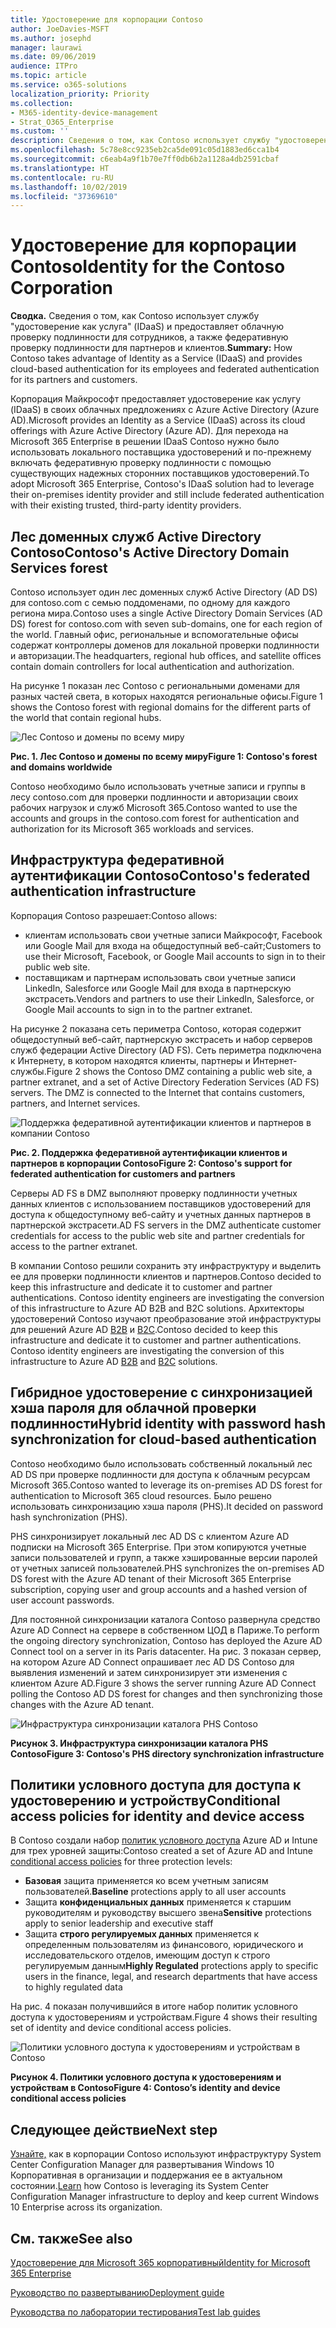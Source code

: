 ```yaml
---
title: Удостоверение для корпорации Contoso
author: JoeDavies-MSFT
ms.author: josephd
manager: laurawi
ms.date: 09/06/2019
audience: ITPro
ms.topic: article
ms.service: o365-solutions
localization_priority: Priority
ms.collection:
- M365-identity-device-management
- Strat_O365_Enterprise
ms.custom: ''
description: Сведения о том, как Contoso использует службу "удостоверение как услуга" (IDaaS) и предоставляет облачную проверку подлинности для сотрудников, а также федеративную проверку подлинности для партнеров и клиентов.
ms.openlocfilehash: 5c78e8cc9235eb2ca5de091c05d1883ed6cca1b4
ms.sourcegitcommit: c6eab4a9f1b70e7ff0db6b2a1128a4db2591cbaf
ms.translationtype: HT
ms.contentlocale: ru-RU
ms.lasthandoff: 10/02/2019
ms.locfileid: "37369610"
---
```

# <a name="identity-for-the-contoso-corporation"></a><span data-ttu-id="e07e5-103">Удостоверение для корпорации Contoso</span><span class="sxs-lookup"><span data-stu-id="e07e5-103">Identity for the Contoso Corporation</span></span>

<span data-ttu-id="e07e5-104">**Сводка.** Сведения о том, как Contoso использует службу "удостоверение как услуга" (IDaaS) и предоставляет облачную проверку подлинности для сотрудников, а также федеративную проверку подлинности для партнеров и клиентов.</span><span class="sxs-lookup"><span data-stu-id="e07e5-104">**Summary:** How Contoso takes advantage of Identity as a Service (IDaaS) and provides cloud-based authentication for its employees and federated authentication for its partners and customers.</span></span>

<span data-ttu-id="e07e5-105">Корпорация Майкрософт предоставляет удостоверение как услугу (IDaaS) в своих облачных предложениях с Azure Active Directory (Azure AD).</span><span class="sxs-lookup"><span data-stu-id="e07e5-105">Microsoft provides an Identity as a Service (IDaaS) across its cloud offerings with Azure Active Directory (Azure AD).</span></span> <span data-ttu-id="e07e5-106">Для перехода на Microsoft 365 Enterprise в решении IDaaS Contoso нужно было использовать локального поставщика удостоверений и по-прежнему включать федеративную проверку подлинности с помощью существующих надежных сторонних поставщиков удостоверений.</span><span class="sxs-lookup"><span data-stu-id="e07e5-106">To adopt Microsoft 365 Enterprise, Contoso's IDaaS solution had to leverage their on-premises identity provider and still include federated authentication with their existing trusted, third-party identity providers.</span></span>

## <a name="contosos-active-directory-domain-services-forest"></a><span data-ttu-id="e07e5-107">Лес доменных служб Active Directory Contoso</span><span class="sxs-lookup"><span data-stu-id="e07e5-107">Contoso's Active Directory Domain Services forest</span></span>

<span data-ttu-id="e07e5-108">Contoso использует один лес доменных служб Active Directory (AD DS) для contoso.com с семью поддоменами, по одному для каждого региона мира.</span><span class="sxs-lookup"><span data-stu-id="e07e5-108">Contoso uses a single Active Directory Domain Services (AD DS) forest for contoso.com with seven sub-domains, one for each region of the world.</span></span> <span data-ttu-id="e07e5-109">Главный офис, региональные и вспомогательные офисы содержат контроллеры доменов для локальной проверки подлинности и авторизации.</span><span class="sxs-lookup"><span data-stu-id="e07e5-109">The headquarters, regional hub offices, and satellite offices contain domain controllers for local authentication and authorization.</span></span>

<span data-ttu-id="e07e5-110">На рисунке 1 показан лес Contoso с региональными доменами для разных частей света, в которых находятся региональные офисы.</span><span class="sxs-lookup"><span data-stu-id="e07e5-110">Figure 1 shows the Contoso forest with regional domains for the different parts of the world that contain regional hubs.</span></span>

![Лес Contoso и домены по всему миру](./media/contoso-identity/contoso-identity-fig1.png)
 
<span data-ttu-id="e07e5-112">**Рис. 1. Лес Contoso и домены по всему миру**</span><span class="sxs-lookup"><span data-stu-id="e07e5-112">**Figure 1: Contoso's forest and domains worldwide**</span></span>

<span data-ttu-id="e07e5-113">Contoso необходимо было использовать учетные записи и группы в лесу contoso.com для проверки подлинности и авторизации своих рабочих нагрузок и служб Microsoft 365.</span><span class="sxs-lookup"><span data-stu-id="e07e5-113">Contoso wanted to use the accounts and groups in the contoso.com forest for authentication and authorization for its Microsoft 365 workloads and services.</span></span>

## <a name="contosos-federated-authentication-infrastructure"></a><span data-ttu-id="e07e5-114">Инфраструктура федеративной аутентификации Contoso</span><span class="sxs-lookup"><span data-stu-id="e07e5-114">Contoso's federated authentication infrastructure</span></span>

<span data-ttu-id="e07e5-115">Корпорация Contoso разрешает:</span><span class="sxs-lookup"><span data-stu-id="e07e5-115">Contoso allows:</span></span>

- <span data-ttu-id="e07e5-116">клиентам использовать свои учетные записи Майкрософт, Facebook или Google Mail для входа на общедоступный веб-сайт;</span><span class="sxs-lookup"><span data-stu-id="e07e5-116">Customers to use their Microsoft, Facebook, or Google Mail accounts to sign in to their public web site.</span></span>
- <span data-ttu-id="e07e5-117">поставщикам и партнерам использовать свои учетные записи LinkedIn, Salesforce или Google Mail для входа в партнерскую экстрасеть.</span><span class="sxs-lookup"><span data-stu-id="e07e5-117">Vendors and partners to use their LinkedIn, Salesforce, or Google Mail accounts to sign in to the partner extranet.</span></span>

<span data-ttu-id="e07e5-p103">На рисунке 2 показана сеть периметра Contoso, которая содержит общедоступный веб-сайт, партнерскую экстрасеть и набор серверов служб федерации Active Directory (AD FS). Сеть периметра подключена к Интернету, в котором находятся клиенты, партнеры и Интернет-службы.</span><span class="sxs-lookup"><span data-stu-id="e07e5-p103">Figure 2 shows the Contoso DMZ containing a public web site, a partner extranet, and a set of Active Directory Federation Services (AD FS) servers. The DMZ is connected to the Internet that contains customers, partners, and Internet services.</span></span>

![Поддержка федеративной аутентификации клиентов и партнеров в компании Contoso](./media/contoso-identity/contoso-identity-fig2.png)

<span data-ttu-id="e07e5-121">**Рис. 2. Поддержка федеративной аутентификации клиентов и партнеров в корпорации Contoso**</span><span class="sxs-lookup"><span data-stu-id="e07e5-121">**Figure 2: Contoso's support for federated authentication for customers and partners**</span></span>
 
<span data-ttu-id="e07e5-122">Серверы AD FS в DMZ выполняют проверку подлинности учетных данных клиентов с использованием поставщиков удостоверений для доступа к общедоступному веб-сайту и учетных данных партнеров в партнерской экстрасети.</span><span class="sxs-lookup"><span data-stu-id="e07e5-122">AD FS servers in the DMZ authenticate customer credentials for access to the public web site and partner credentials for access to the partner extranet.</span></span>

<span data-ttu-id="e07e5-123">В компании Contoso решили сохранить эту инфраструктуру и выделить ее для проверки подлинности клиентов и партнеров.</span><span class="sxs-lookup"><span data-stu-id="e07e5-123">Contoso decided to keep this infrastructure and dedicate it to customer and partner authentications. Contoso identity engineers are investigating the conversion of this infrastructure to Azure AD B2B and B2C solutions.</span></span> <span data-ttu-id="e07e5-124">Архитекторы удостоверений Contoso изучают преобразование этой инфраструктуры для решений Azure AD [B2B](https://docs.microsoft.com/azure/active-directory/b2b/hybrid-organizations) и [B2C](https://docs.microsoft.com/azure/active-directory-b2c/solution-articles).</span><span class="sxs-lookup"><span data-stu-id="e07e5-124">Contoso decided to keep this infrastructure and dedicate it to customer and partner authentications. Contoso identity engineers are investigating the conversion of this infrastructure to Azure AD [B2B](https://docs.microsoft.com/azure/active-directory/b2b/hybrid-organizations) and [B2C](https://docs.microsoft.com/azure/active-directory-b2c/solution-articles) solutions.</span></span>

## <a name="hybrid-identity-with-password-hash-synchronization-for-cloud-based-authentication"></a><span data-ttu-id="e07e5-125">Гибридное удостоверение с синхронизацией хэша пароля для облачной проверки подлинности</span><span class="sxs-lookup"><span data-stu-id="e07e5-125">Hybrid identity with password hash synchronization for cloud-based authentication</span></span>

<span data-ttu-id="e07e5-126">Contoso необходимо было использовать собственный локальный лес AD DS при проверке подлинности для доступа к облачным ресурсам Microsoft 365.</span><span class="sxs-lookup"><span data-stu-id="e07e5-126">Contoso wanted to leverage its on-premises AD DS forest for authentication to Microsoft 365 cloud resources.</span></span> <span data-ttu-id="e07e5-127">Было решено использовать синхронизацию хэша пароля (PHS).</span><span class="sxs-lookup"><span data-stu-id="e07e5-127">It decided on password hash synchronization (PHS).</span></span>

<span data-ttu-id="e07e5-128">PHS синхронизирует локальный лес AD DS с клиентом Azure AD подписки на Microsoft 365 Enterprise. При этом копируются учетные записи пользователей и групп, а также хэшированные версии паролей от учетных записей пользователей.</span><span class="sxs-lookup"><span data-stu-id="e07e5-128">PHS synchronizes the on-premises AD DS forest with the Azure AD tenant of their Microsoft 365 Enterprise subscription, copying user and group accounts and a hashed version of user account passwords.</span></span> 

<span data-ttu-id="e07e5-129">Для постоянной синхронизации каталога Contoso развернула средство Azure AD Connect на сервере в собственном ЦОД в Париже.</span><span class="sxs-lookup"><span data-stu-id="e07e5-129">To perform the ongoing directory synchronization, Contoso has deployed the Azure AD Connect tool on a server in its Paris datacenter.</span></span> <span data-ttu-id="e07e5-130">На рис. 3 показан сервер, на котором Azure AD Connect опрашивает лес AD DS Contoso для выявления изменений и затем синхронизирует эти изменения с клиентом Azure AD.</span><span class="sxs-lookup"><span data-stu-id="e07e5-130">Figure 3 shows the server running Azure AD Connect polling the Contoso AD DS forest for changes and then synchronizing those changes with the Azure AD tenant.</span></span>

![Инфраструктура синхронизации каталога PHS Contoso](./media/contoso-identity/contoso-identity-fig4.png)
 
<span data-ttu-id="e07e5-132">**Рисунок 3. Инфраструктура синхронизации каталога PHS Contoso**</span><span class="sxs-lookup"><span data-stu-id="e07e5-132">**Figure 3: Contoso's PHS directory synchronization infrastructure**</span></span>


## <a name="conditional-access-policies-for-identity-and-device-access"></a><span data-ttu-id="e07e5-133">Политики условного доступа для доступа к удостоверению и устройству</span><span class="sxs-lookup"><span data-stu-id="e07e5-133">Conditional access policies for identity and device access</span></span>

<span data-ttu-id="e07e5-134">В Contoso создали набор [политик условного доступа](identity-access-policies.md) Azure AD и Intune для трех уровней защиты:</span><span class="sxs-lookup"><span data-stu-id="e07e5-134">Contoso created a set of Azure AD and Intune [conditional access policies](identity-access-policies.md) for three protection levels:</span></span>

- <span data-ttu-id="e07e5-135">**Базовая** защита применяется ко всем учетным записям пользователей.</span><span class="sxs-lookup"><span data-stu-id="e07e5-135">**Baseline** protections apply to all user accounts</span></span>
- <span data-ttu-id="e07e5-136">Защита **конфиденциальных данных** применяется к старшим руководителям и руководству высшего звена</span><span class="sxs-lookup"><span data-stu-id="e07e5-136">**Sensitive** protections apply to senior leadership and executive staff</span></span>
- <span data-ttu-id="e07e5-137">Защита **строго регулируемых данных** применяется к определенным пользователям из финансового, юридического и исследовательского отделов, имеющим доступ к строго регулируемым данным</span><span class="sxs-lookup"><span data-stu-id="e07e5-137">**Highly Regulated** protections apply to specific users in the finance, legal, and research departments that have access to highly regulated data</span></span>

<span data-ttu-id="e07e5-138">На рис. 4 показан получившийся в итоге набор политик условного доступа к удостоверениям и устройствам.</span><span class="sxs-lookup"><span data-stu-id="e07e5-138">Figure 4 shows their resulting set of identity and device conditional access policies.</span></span>

![Политики условного доступа к удостоверениям и устройствам в Contoso](./media/contoso-identity/contoso-identity-fig5.png)
 
<span data-ttu-id="e07e5-140">**Рисунок 4. Политики условного доступа к удостоверениям и устройствам в Contoso**</span><span class="sxs-lookup"><span data-stu-id="e07e5-140">**Figure 4: Contoso’s identity and device conditional access policies**</span></span>

## <a name="next-step"></a><span data-ttu-id="e07e5-141">Следующее действие</span><span class="sxs-lookup"><span data-stu-id="e07e5-141">Next step</span></span>

<span data-ttu-id="e07e5-142">[Узнайте,](contoso-win10.md) как в корпорации Contoso используют инфраструктуру System Center Configuration Manager для развертывания Windows 10 Корпоративная в организации и поддержания ее в актуальном состоянии.</span><span class="sxs-lookup"><span data-stu-id="e07e5-142">[Learn](contoso-win10.md) how Contoso is leveraging its System Center Configuration Manager infrastructure to deploy and keep current Windows 10 Enterprise across its organization.</span></span>

## <a name="see-also"></a><span data-ttu-id="e07e5-143">См. также</span><span class="sxs-lookup"><span data-stu-id="e07e5-143">See also</span></span>

[<span data-ttu-id="e07e5-144">Удостоверение для Microsoft 365 корпоративный</span><span class="sxs-lookup"><span data-stu-id="e07e5-144">Identity for Microsoft 365 Enterprise</span></span>](identity-infrastructure.md)

[<span data-ttu-id="e07e5-145">Руководство по развертыванию</span><span class="sxs-lookup"><span data-stu-id="e07e5-145">Deployment guide</span></span>](deploy-microsoft-365-enterprise.md)

[<span data-ttu-id="e07e5-146">Руководства по лаборатории тестирования</span><span class="sxs-lookup"><span data-stu-id="e07e5-146">Test lab guides</span></span>](m365-enterprise-test-lab-guides.md)
